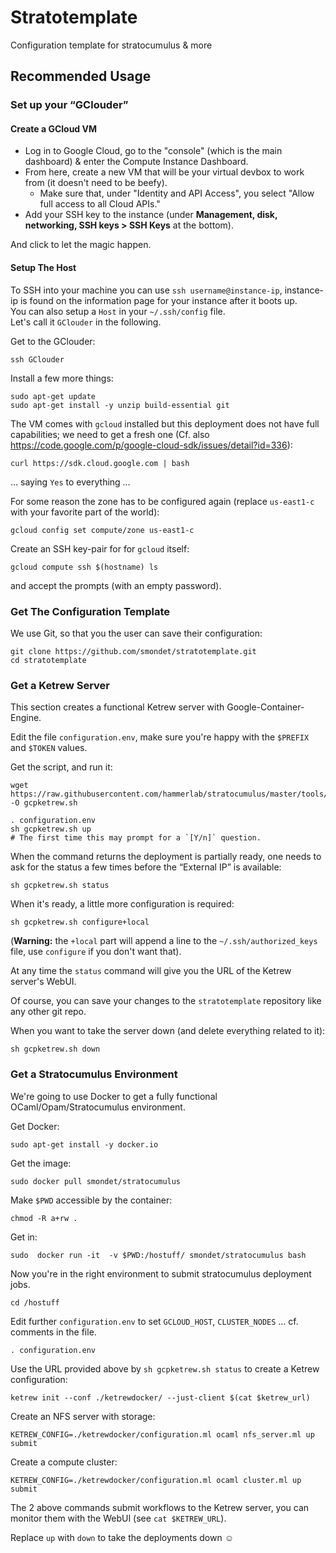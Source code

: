 # Stratotemplate

Configuration template for stratocumulus &amp; more

## Recommended Usage

### Set up your “GClouder”

#### Create a GCloud VM

* Log in to Google Cloud, go to the "console" (which is the main dashboard) &
  enter the Compute Instance Dashboard.
* From here, create a new VM that will be your virtual devbox to work from (it doesn't need to be beefy).
   * Make sure that, under "Identity and API Access", you select "Allow full
     access to all Cloud APIs."
* Add your SSH key to the instance (under **Management, disk, networking,
  SSH keys > SSH Keys** at the bottom).

And click to let the magic happen.

#### Setup The Host

To SSH into your machine you can use `ssh username@instance-ip`, instance-ip is found on the
information page for your instance after it boots up.<br/>
You can also setup a `Host` in your `~/.ssh/config` file.<br/>
Let's call it `GClouder` in the following.

Get to the GClouder:

    ssh GClouder

Install a few more things:

    sudo apt-get update
    sudo apt-get install -y unzip build-essential git

The VM comes with `gcloud` installed but this deployment does not have full
capabilities; we need to get a fresh one
(Cf. also <https://code.google.com/p/google-cloud-sdk/issues/detail?id=336>):

    curl https://sdk.cloud.google.com | bash

… saying `Yes` to everything …

For some reason the zone has to be configured again (replace `us-east1-c` with
your favorite part of the world):

    gcloud config set compute/zone us-east1-c


Create an SSH key-pair for for `gcloud` itself:

    gcloud compute ssh $(hostname) ls

and accept the prompts (with an empty password).


### Get The Configuration Template

We use Git, so that you the user can save their configuration:

    git clone https://github.com/smondet/stratotemplate.git
    cd stratotemplate

### Get a Ketrew Server

This section creates a functional Ketrew server with Google-Container-Engine.

Edit the file `configuration.env`, make sure you're happy with the `$PREFIX` and
`$TOKEN` values.

Get the script, and run it:

    wget https://raw.githubusercontent.com/hammerlab/stratocumulus/master/tools/gcpketrew.sh -O gcpketrew.sh

    . configuration.env
    sh gcpketrew.sh up
    # The first time this may prompt for a `[Y/n]` question.

When the command returns the deployment is partially ready, one needs to ask for
the status a few times before the “External IP” is available:

    sh gcpketrew.sh status

When it's ready, a little more configuration is required:

    sh gcpketrew.sh configure+local

(**Warning:** the `+local` part will append a line to the
`~/.ssh/authorized_keys` file, use `configure` if you don't want that).

At any time the `status` command will give you the URL of the Ketrew server's
WebUI.

Of course, you can save your changes to the `stratotemplate` repository like any
other git repo.

When you want to take the server down (and delete everything related to it):

    sh gcpketrew.sh down


### Get a Stratocumulus Environment

We're going to use Docker to get a fully functional OCaml/Opam/Stratocumulus
environment.

Get Docker:

    sudo apt-get install -y docker.io

Get the image:

    sudo docker pull smondet/stratocumulus

Make `$PWD` accessible by the container:

    chmod -R a+rw .

Get in:

    sudo  docker run -it  -v $PWD:/hostuff/ smondet/stratocumulus bash

Now you're in the right environment to submit stratocumulus deployment jobs.

    cd /hostuff

Edit further `configuration.env` to set `GCLOUD_HOST`, `CLUSTER_NODES` … cf.
comments in the file.

    . configuration.env

Use the URL provided above by `sh gcpketrew.sh status` to create a Ketrew
configuration:

    ketrew init --conf ./ketrewdocker/ --just-client $(cat $ketrew_url)

Create an NFS server with storage:

    KETREW_CONFIG=./ketrewdocker/configuration.ml ocaml nfs_server.ml up submit

Create a compute cluster:

    KETREW_CONFIG=./ketrewdocker/configuration.ml ocaml cluster.ml up submit

The 2 above commands submit workflows to the Ketrew server, you can monitor them
with the WebUI (see `cat $KETREW_URL`).

Replace `up` with `down` to take the deployments down ☺
